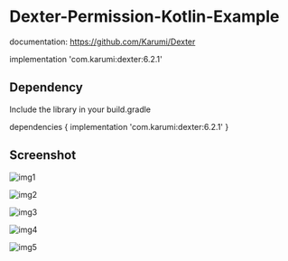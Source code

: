 # Dexter-Permission-Kotlin-Example

documentation:
https://github.com/Karumi/Dexter

implementation 'com.karumi:dexter:6.2.1'

## Dependency
Include the library in your build.gradle

dependencies {
        implementation 'com.karumi:dexter:6.2.1'
}

## Screenshot

![img1](dexter.jpg?raw=true)

![img2](dexter2.jpg?raw=true)

![img3](dexter3.jpg?raw=true)

![img4](dexter4.jpg?raw=true)

![img5](dexter5.jpg?raw=true)
